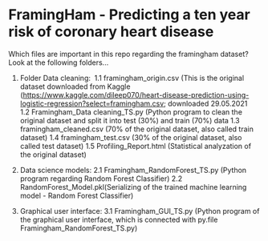 # FramingHam - Predicting a ten year risk of coronary heart disease
Which files are important in this repo regarding the framingham dataset? Look at the following folders...&nbsp;

1. Folder Data cleaning:&nbsp;
1.1 framingham_origin.csv (This is the original dataset downloaded from Kaggle (https://www.kaggle.com/dileep070/heart-disease-prediction-using-logistic-regression?select=framingham.csv; downloaded 29.05.2021 &nbsp;
1.2 Framingham_Data cleaning_TS.py (Python program to clean the original dataset and split it into test (30%) and train (70%) data
1.3 framingham_cleaned.csv (70% of the original dataset, also called train dataset)
1.4 framingham_test.csv (30% of the original dataset, also called test dataset)
1.5 Profiling_Report.html (Statistical analyzation of the original dataset) 

2. Data science models:
2.1 Framingham_RandomForest_TS.py (Python program regarding Random Forest Classifier)
2.2 RandomForest_Model.pkl(Serializing of the trained machine learning model - Random Forest Classifier)

3. Graphical user interface:
3.1 Framingham_GUI_TS.py (Python program of the graphical user interface, which is connected with py.file Framingham_RandomForest_TS.py)
